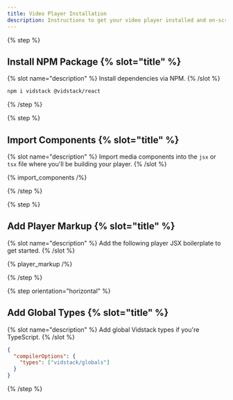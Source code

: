 ```yaml
---
title: Video Player Installation
description: Instructions to get your video player installed and on-screen using React.
---
```


{% step %}

## Install NPM Package {% slot="title" %}

{% slot name="description" %}
Install dependencies via NPM.
{% /slot %}

```bash {% copy=true %}
npm i vidstack @vidstack/react
```

{% /step %}

{% step %}

## Import Components {% slot="title" %}

{% slot name="description" %}
Import media components into the `jsx` or `tsx` file where you'll be building your player.
{% /slot %}

{% import_components /%}

{% /step %}

{% step %}

## Add Player Markup {% slot="title" %}

{% slot name="description" %}
Add the following player JSX boilerplate to get started.
{% /slot %}

{% player_markup /%}

{% /step %}

{% step orientation="horizontal" %}

## Add Global Types {% slot="title" %}

{% slot name="description" %}
Add global Vidstack types if you're TypeScript.
{% /slot %}

```json {% title="tsconfig.json" copyHighlight=true highlight="3" %}
{
  "compilerOptions": {
    "types": ["vidstack/globals"]
  }
}
```

{% /step %}
